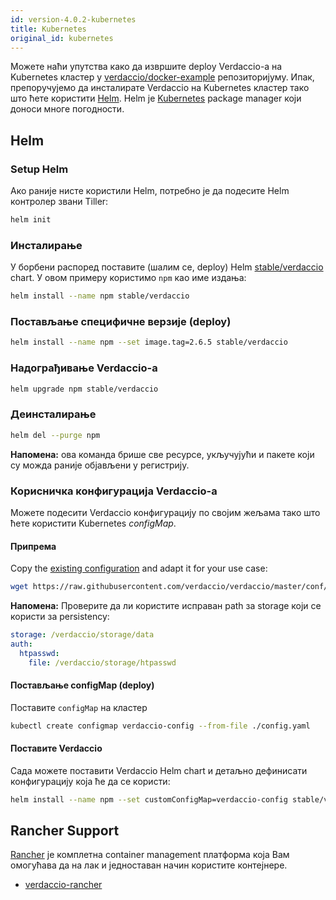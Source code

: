 ```yaml
---
id: version-4.0.2-kubernetes
title: Kubernetes
original_id: kubernetes
---
```


 Можете наћи упутства како да извршите deploy Verdaccio-a на Kubernetes кластер у [verdaccio/docker-example](https://github.com/verdaccio/docker-examples/tree/master/kubernetes-example) репозиторијуму. Ипак, препоручујемо да инсталирате Verdaccio на Kubernetes кластер тако што ћете користити [Helm](https://helm.sh). Helm је [Kubernetes](https://kubernetes.io) package manager који доноси многе погодности.

## Helm

### Setup Helm

Ако раније нисте користили Helm, потребно је да подесите Helm контролер звани Tiller:

```bash
helm init
```

### Инсталирање

У борбени распоред поставите (шалим се, deploy) Helm [stable/verdaccio](https://github.com/kubernetes/charts/tree/master/stable/verdaccio) chart. У овом примеру користимо `npm` као име издања:

```bash
helm install --name npm stable/verdaccio
```

### Постављање специфичне верзије (deploy)

```bash
helm install --name npm --set image.tag=2.6.5 stable/verdaccio
```

### Надограђивање Verdaccio-а

```bash
helm upgrade npm stable/verdaccio
```

### Деинсталирање

```bash
helm del --purge npm
```

**Напомена:** ова команда брише све ресурсе, укључујући и пакете који су можда раније објављени у регистрију.

### Корисничка конфигурација Verdaccio-а

Можете подесити Verdaccio конфигурацију по својим жељама тако што ћете користити Kubernetes *configMap*.

#### Припрема

Copy the [existing configuration](https://github.com/verdaccio/verdaccio/blob/master/conf/docker.yaml) and adapt it for your use case:

```bash
wget https://raw.githubusercontent.com/verdaccio/verdaccio/master/conf/docker.yaml -O config.yaml
```

**Напомена:** Проверите да ли користите исправан path за storage који се користи за persistency:

```yaml
storage: /verdaccio/storage/data
auth:
  htpasswd:
    file: /verdaccio/storage/htpasswd
```

#### Постављање configMap (deploy)

Поставите `configMap` на кластер

```bash
kubectl create configmap verdaccio-config --from-file ./config.yaml
```

#### Поставите Verdaccio

Сада можете поставити Verdaccio Helm chart и детаљно дефинисати конфигурацију која ће да се користи:

```bash
helm install --name npm --set customConfigMap=verdaccio-config stable/verdaccio
```

## Rancher Support

[Rancher](http://rancher.com/) је комплетна container management платформа која Вам омогућава да на лак и једноставан начин користите контејнере.

* [verdaccio-rancher](https://github.com/lgaticaq/verdaccio-rancher)
